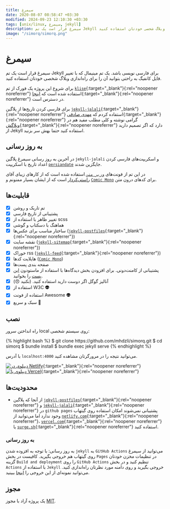 ```yaml
---
title: سیمرغ
date: 2020-08-07 08:58:47 +03:30
modified: 2024-09-23 12:10:30 +03:30
tags: [unix/linux, سیمرغ, jekyll]
description: سیمرغ قرار است یک تم Jekyll برای فارسی نویسی باشد. یک تم مینیمال که با تغییر فایل کانفیگ به راحتی بتوانید آن را برای راه‌اندازی وبلاگ شخصی خودتان استفاده کنید.
image: "/simorq/simorq.png"
---
```


# سیمرغ

سیمرغ قرار است یک تم Jekyll برای فارسی نویسی باشد. یک تم مینیمال که با تغییر فایل کانفیگ به راحتی بتوانید آن را برای راه‌اندازی وبلاگ شخصی خودتان استفاده کنید.

برای شروع این پروژه یک فورک از تم [`klise`](https://klise.now.sh){:target="\_blank"}{:rel="noopener noreferrer"} استفاده شده است که [اینجا](https://github.com/piharpi/jekyll-klise){:target="\_blank"}{:rel="noopener noreferrer"} در دسترس است.

برای فارسی کردن تاریخ‌ها از پلاگین [`jekyll-jalali`](https://github.com/mehdisadeghi/jekyll-jalali){:target="\_blank"}{:rel="noopener noreferrer"} استفاده کردم که [مهدی صادقی](https://github.com/mehdisadeghi/){:target="\_blank"}{:rel="noopener noreferrer"} گرامی نوشته و کلی مطلب مفید هم در [وبلاگش](https://mehdix.ir/){:target="\_blank"}{:rel="noopener noreferrer"} دارد که اگر تصمیم دارید از Jekyll استفاده کنید حتما بهش سر بزنید.

## به روز رسانی

در آخرین به روز رسانی سیمرغ پلاگین `jekyll-jalali` و اسکریپت‌های فارسی کردن اعداد تاریخ با اسکریپت [`persiandate`](https://github.com/mhdzli/simorq/blob/master/src/assets/js/persiandate.js) جایگزین شدند.

در این تم از فونت‌های [`وزیر متن`](https://github.com/rastikerdar/vazirmatn) استفاده شده است که از کارهای زیبای آقای [راستی‌کردار](https://github.com/rastikerdar) است که از ایشان بسیار ممنونم و [`Comic Mono`](https://dtinth.github.io/comic-mono-font/) برای کدهای درون متن.

## قابلیت‌ها

- [x] تم تاریک و روشن
- [x] پشتیبانی از تاریخ فارسی
- [x] تغییر ظاهر با استفاده از scss
- [x] هماهنگ با دسکتاپ و گوشی
- [x] ساختار مناسب برای عکس‌ها ([`jekyll-postfiles`](https://github.com/nhoizey/jekyll-postfiles){:target="\_blank"}{:rel="noopener noreferrer"})
- [x] نقشه سایت ([`jekyll-sitemap`](https://github.com/jekyll/jekyll-sitemap){:target="\_blank"}{:rel="noopener noreferrer"})
- [x] خوراک rss ([`jekyll-feed`](https://github.com/jekyll/jekyll-feed){:target="\_blank"}{:rel="noopener noreferrer"})
- [x] هایلایت کدها ([`Comic Mono`](https://dtinth.github.io/comic-mono-font/))
- [x] صفحه بندی پست‌ها
- [x] پشتیبانی از کامنت‌دونی. برای افزودن بخش دیدگاه‌ها با استفاده از ماستودون [این پست](https://www.zmim.ir/mastodon-comments/) را بخوانید.
- [x] آنالیز گوگل اگر دوست دارید استفاده کنید. (نکنید 😠)
- [x] استفاده از W3C **👽**
- [x] استفاده از فونت Awesome **👽**
- [x] سبک و سریع **🚄**

## نصب

راه انداختن سرور local روی سیستم شخصی:

<div class="code-block">
{% highlight bash %}
$ git clone https://github.com/mhdzli/simorq.git
$ cd simorq
$ bundle install
$ bundle exec jekyll serve
{% endhighlight %}
</div>

با آدرس `localhost:4000` می‌توانید نتیجه را در مرورگرتان مشاهده کنید.

[![دیپلوی در Netlify](https://www.netlify.com/img/deploy/button.svg)](https://app.netlify.com/start/deploy?repository=https://github.com/mhdzli/simorq){:target="\_blank"}{:rel="noopener noreferrer"} [![دیپلوی با Vercel](https://vercel.com/button)](https://vercel.com/import/project?template=https://github.com/mhdzli/simorq){:target="\_blank"}{:rel="noopener noreferrer"}

## محدودیت‌ها

- از آنجا که پلاگین [`jekyll-postfiles`](https://github.com/nhoizey/jekyll-postfiles#compatibility){:target="\_blank"}{:rel="noopener noreferrer"} و [`jekyll-jalali`](https://github.com/mehdisadeghi/jekyll-jalali){:target="\_blank"}{:rel="noopener noreferrer"} در `github pages` پشتیبانی نمی‌شوند امکان استفاده روی گیتهاب وجود ندارد اما می‌توانید از [`netlify.com`](https://netlify.com){:target="\_blank"}{:rel="noopener noreferrer"}، [`vercel.com`](https://vercel.com){:target="\_blank"}{:rel="noopener noreferrer"} یا [`surge.sh`](https://surge.sh){:target="\_blank"}{:rel="noopener noreferrer"} استفاده کنید.

### به روز رسانی

به روز رسانی: با توجه به افزوده شدن `jekyll` به `GitHub Actions` می‌توانید از سیمرغ روی گیتهاب هم خروجی بگیرید. کافیست در بخش ‍‍‍‍‍‍`Pages` در تنظیمات مخزن خودتان گزینه `Build and deployment` را روی `GitHub Actions` تنظیم کنید و در بخش `Actions` با استفاده از ‍`Jekyll` خروجی بگیرید و روی دامنه مورد نظرتان راه‌اندازی کنید. می‌توانید نمونه‌ای از این خروجی را [اینجا](https://theme.zmim.ir/) ببینید.

## مجوز

یک پروژه آزاد با مجوز [MIT](LICENSE).
